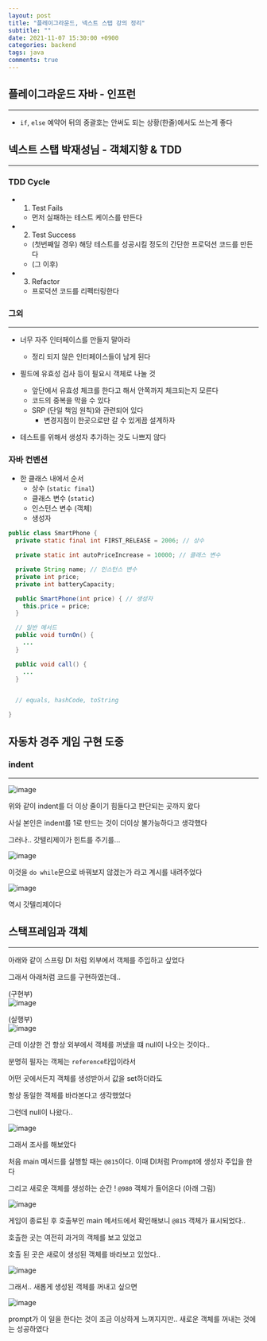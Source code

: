 ```yaml
---
layout: post
title: "플레이그라운드, 넥스트 스탭 강의 정리"
subtitle: ""
date: 2021-11-07 15:30:00 +0900
categories: backend
tags: java
comments: true
---
```


## 플레이그라운드 자바 - 인프런

---

- `if`, `else` 예약어 뒤의 중괄호는 안써도 되는 상황(한줄)에서도 쓰는게 좋다

## 넥스트 스탭 박재성님 - 객체지향 & TDD

---

### TDD Cycle

- 1. Test Fails
  - 먼저 실패하는 테스트 케이스를 만든다
- 2. Test Success
  - (첫번째일 경우) 해당 테스트를 성공시킬 정도의 간단한 프로덕션 코드를 만든다
  - (그 이후)
- 3. Refactor
  - 프로덕션 코드를 리펙터링한다

### 그외

---

- 너무 자주 인터페이스를 만들지 말아라

  - 정리 되지 않은 인터페이스들이 남게 된다

- 필드에 유효성 검사 등이 필요시 객체로 나눌 것

  - 앞단에서 유효성 체크를 한다고 해서 안쪽까지 체크되는지 모른다
  - 코드의 중복을 막을 수 있다
  - SRP (단일 책임 원칙)와 관련되어 있다
    - 변경지점이 한곳으로만 갈 수 있게끔 설계하자

- 테스트를 위해서 생성자 추가하는 것도 나쁘지 않다

### 자바 컨벤션

- 한 클래스 내에서 순서
  - 상수 (`static final`)
  - 클래스 변수 (`static`)
  - 인스턴스 변수 (객체)
  - 생성자

```java
public class SmartPhone {
  private static final int FIRST_RELEASE = 2006; // 상수

  private static int autoPriceIncrease = 10000; // 클래스 변수

  private String name; // 인스턴스 변수
  private int price;
  private int batteryCapacity;

  public SmartPhone(int price) { // 생성자
    this.price = price;
  }

  // 일반 메서드
  public void turnOn() {
    ...
  }

  public void call() {
    ...
  }


  // equals, hashCode, toString

}
```

## 자동차 경주 게임 구현 도중

### indent

---

![image](https://user-images.githubusercontent.com/66164361/142017242-341e5226-6a91-4315-8b24-3c20a387dd42.png)

위와 같이 indent를 더 이상 줄이기 힘들다고 판단되는 곳까지 왔다

사실 본인은 indent를 1로 만드는 것이 더이상 불가능하다고 생각했다

그러나.. 갓텔리제이가 힌트를 주기를...

![image](https://user-images.githubusercontent.com/66164361/142017625-640925cb-3b66-4edd-aaec-632c10181fe8.png)

이것을 `do while`문으로 바꿔보지 않겠는가 라고 계시를 내려주었다

![image](https://user-images.githubusercontent.com/66164361/142017793-fd9fc0d8-0e70-4c9d-b5d0-863372e675ed.png)

역시 갓텔리제이다

## 스택프레임과 객체

---

아래와 같이 스프링 DI 처럼 외부에서 객체를 주입하고 싶었다

그래서 아래처럼 코드를 구현하였는데..

(구현부)  
![image](https://user-images.githubusercontent.com/66164361/142428308-35a2b099-f816-4a6b-a357-6b0556071f80.png)

(실행부)  
![image](https://user-images.githubusercontent.com/66164361/142428485-822b8a7e-2ff4-46a7-a363-969c11805929.png)

근데 이상한 건 항상 외부에서 객체를 꺼냈을 떄 null이 나오는 것이다..

분명히 필자는 객체는 `reference`타입이라서

어떤 곳에서든지 객체를 생성받아서 값을 set하더라도

항상 동일한 객체를 바라본다고 생각했었다

그런데 null이 나왔다..

![image](https://user-images.githubusercontent.com/66164361/142427722-3dfc963a-e444-48c5-b6cc-abcde1c2e4b6.png)

그래서 조사를 해보았다

처음 main 메서드를 실행할 때는 `@815`이다. 이때 DI처럼 Prompt에 생성자 주입을 한다

그리고 새로운 객체를 생성하는 순간 ! `@980` 객체가 들어온다 (아래 그림)

![image](https://user-images.githubusercontent.com/66164361/142427805-e3746cd8-583f-4957-9aa8-30a7e947f28f.png)

게임이 종료된 후 호출부인 main 메서드에서 확인해보니 `@815` 객체가 표시되었다..

호출한 곳는 여전히 과거의 객체를 보고 있었고

호출 된 곳은 새로이 생성된 객체를 바라보고 있었다..

![image](https://user-images.githubusercontent.com/66164361/142427938-b450b27a-d07c-4c58-94d3-6cd8f5a7e35f.png)

그래서.. 새롭게 생성된 객체를 꺼내고 싶으면

![image](https://user-images.githubusercontent.com/66164361/142429671-48f74265-481d-40aa-ba32-ad35d8057242.png)

prompt가 이 일을 한다는 것이 조금 이상하게 느껴지지만.. 새로운 객체를 꺼내는 것에는 성공하였다
